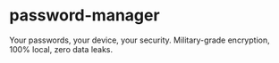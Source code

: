 # password-manager
Your passwords, your device, your security. Military-grade encryption, 100% local, zero data leaks.
